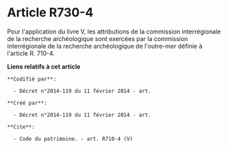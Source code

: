 # Article R730-4

Pour l'application du livre V, les attributions de la commission interrégionale de la recherche archéologique sont exercées
par la commission interrégionale de la recherche archéologique de l'outre-mer définie à l'article R. 710-4.

**Liens relatifs à cet article**

	**Codifié par**:

	  - Décret n°2014-119 du 11 février 2014 - art.

	**Créé par**:

	  - Décret n°2014-119 du 11 février 2014 - art.

	**Cite**:

	  - Code du patrimoine. - art. R710-4 (V)
